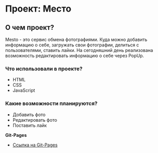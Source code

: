 # Проект: Место

## О чем проект? 

Mesto - это сервис обмена фотографиями. Куда можно добавить информацию о себе, загружать свои фотографии, делиться с пользователями, ставить лайки. На сегодняшний день реализована возможность редактировать информацию о себе через PopUp.

### Что использовали в проекте? 

* HTML
* CSS
* JavaScript

### Какие возможности планируются? 

* Добавить фото
* Редактировать фото
* Поставить лайк

**Git-Pages**

* [Ссылка на Git-Pages](https://anastasiyadanilova.github.io/mesto/)



